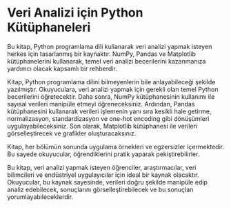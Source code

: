 # Veri Analizi için Python Kütüphaneleri

Bu kitap, Python programlama dili kullanarak veri analizi yapmak isteyen herkes için tasarlanmış bir kaynaktır. NumPy, Pandas ve Matplotlib kütüphanelerini kullanarak, temel veri analizi becerilerini kazanmanıza yardımcı olacak kapsamlı bir rehberdir.

Kitap, Python programlama dilini bilmeyenlerin bile anlayabileceği şekilde yazılmıştır. Okuyuculara, veri analizi yapmak için gerekli olan temel Python becerilerini öğretecektir. Daha sonra, NumPy kütüphanesinin kullanımı ile sayısal verileri manipüle etmeyi öğreneceksiniz. Ardından, Pandas kütüphanesini kullanarak verileri işlemenin yanı sıra kesikli hale getirme, normalizasyon, standardizasyon ve one-hot encoding gibi dönüşümleri uygulayabileceksiniz. Son olarak, Matplotlib kütüphanesi ile verileri görselleştirecek ve grafikler oluşturacaksınız.

Kitap, her bölümün sonunda uygulama örnekleri ve egzersizler içermektedir. Bu sayede okuyucular, öğrendiklerini pratik yaparak pekiştirebilirler.

Bu kitap, veri analizi yapmak isteyen öğrenciler, araştırmacılar, veri bilimcileri ve endüstriyel uygulayıcılar için ideal bir kaynak olacaktır. Okuyucular, bu kaynak sayesinde, verileri doğru şekilde manipüle edip analiz edebilecek, sonuçlarını görselleştirebilecek ve bu sonuçları yorumlayabileceklerdir.

```{tableofcontents}
```

